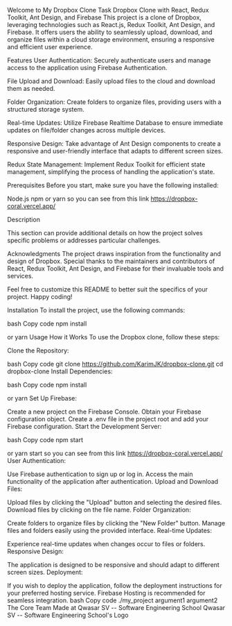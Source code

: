 Welcome to My Dropbox Clone Task Dropbox Clone with React, Redux Toolkit, Ant Design, and Firebase This project is a clone of Dropbox, leveraging technologies such as React.js, Redux Toolkit, Ant Design, and Firebase. It offers users the ability to seamlessly upload, download, and organize files within a cloud storage environment, ensuring a responsive and efficient user experience.

Features User Authentication: Securely authenticate users and manage access to the application using Firebase Authentication.

File Upload and Download: Easily upload files to the cloud and download them as needed.

Folder Organization: Create folders to organize files, providing users with a structured storage system.

Real-time Updates: Utilize Firebase Realtime Database to ensure immediate updates on file/folder changes across multiple devices.

Responsive Design: Take advantage of Ant Design components to create a responsive and user-friendly interface that adapts to different screen sizes.

Redux State Management: Implement Redux Toolkit for efficient state management, simplifying the process of handling the application's state.

Prerequisites Before you start, make sure you have the following installed:

Node.js npm or yarn so you can see from this link https://dropbox-coral.vercel.app/

Description

This section can provide additional details on how the project solves specific problems or addresses particular challenges.

Acknowledgments The project draws inspiration from the functionality and design of Dropbox. Special thanks to the maintainers and contributors of React, Redux Toolkit, Ant Design, and Firebase for their invaluable tools and services.

Feel free to customize this README to better suit the specifics of your project. Happy coding!

Installation To install the project, use the following commands:

bash Copy code npm install

or
yarn Usage How it Works To use the Dropbox clone, follow these steps:

Clone the Repository:

bash Copy code git clone https://github.com/KarimJK/dropbox-clone.git cd dropbox-clone Install Dependencies:

bash Copy code npm install

or
yarn Set Up Firebase:

Create a new project on the Firebase Console. Obtain your Firebase configuration object. Create a .env file in the project root and add your Firebase configuration. Start the Development Server:

bash Copy code npm start

or
yarn start so you can see from this link https://dropbox-coral.vercel.app/ User Authentication:

Use Firebase authentication to sign up or log in. Access the main functionality of the application after authentication. Upload and Download Files:

Upload files by clicking the "Upload" button and selecting the desired files. Download files by clicking on the file name. Folder Organization:

Create folders to organize files by clicking the "New Folder" button. Manage files and folders easily using the provided interface. Real-time Updates:

Experience real-time updates when changes occur to files or folders. Responsive Design:

The application is designed to be responsive and should adapt to different screen sizes. Deployment:

If you wish to deploy the application, follow the deployment instructions for your preferred hosting service. Firebase Hosting is recommended for seamless integration. bash Copy code ./my_project argument1 argument2 The Core Team Made at Qwasar SV -- Software Engineering School Qwasar SV -- Software Engineering School's Logo